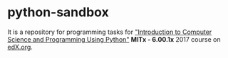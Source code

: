 # python-sandbox
It is a repository for programming tasks for ["Introduction to Computer Science and Programming Using Python"]() 
**MITx - 6.00.1x** 2017 course on [edX.org](edx.org).
